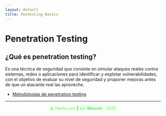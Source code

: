 ```yaml
---
layout: default
title: Pentesting Basics
---
```


# Penetration Testing

## ¿Qué es penetration testing?

Es una técnica de seguridad que consiste en simular ataques reales contra sistemas, redes o aplicaciones para identificar y explotar vulnerabilidades, con el objetivo de evaluar su nivel de seguridad y proponer mejoras antes de que un atacante real las aproveche.

- [Metodologías de penetration testing](metodologias)



---

<div style="text-align:center; font-size: 0.9em; margint-top: 40px; color: #33ff33;">
    💻 Hecho con 💚 por <strong>Marcela</strong> - 2025
</div>
